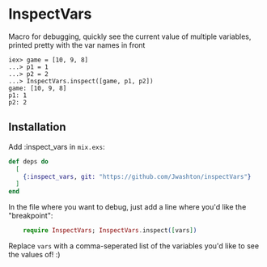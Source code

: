 # InspectVars

Macro for debugging, quickly see the current value of multiple variables, printed pretty with the var names in front
```
iex> game = [10, 9, 8]
...> p1 = 1
...> p2 = 2
...> InspectVars.inspect([game, p1, p2])
game: [10, 9, 8]
p1: 1
p2: 2
```

## Installation

Add :inspect_vars in `mix.exs`:

```elixir
def deps do
  [
    {:inspect_vars, git: "https://github.com/Jwashton/inspectVars"}
  ]
end
```

In the file where you want to debug, just add a line where you'd like the "breakpoint":
```elixir
    require InspectVars; InspectVars.inspect([vars])
```

Replace `vars` with a comma-seperated list of the variables you'd like to see the values of! :)
